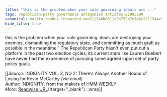 ```yaml
---
title: "this is the problem when your sole governing ideals are ..."
tags: republican-party governance antagonism articles-22985500
canonical: mailto:reader-forwarded-email/746b0811c5b752b7ef46c2d11344e90a
hide_title: true
---
```


this is the problem when your sole governing ideals are destroying your enemies, dismantling the regulatory state, and committing as much graft as possible in the meantime." The Republican Party hasn't even put out a platform in the past two election cycles; its current stars like Lauren Boebert have never had the experience of pursuing some agreed-upon set of party policy goals.


[[_Source_: INDIGNITY VOL. 3, NO 2: There's Always Another Round of Losing for Kevin McCarthy _(via email)_<br>
_Author_: INDIGNITY, from the makers of HMM WEEKLY<br>
_More_: [Readwise URL](https://readwise.io/open/451380846){:target="_blank"}
::wrap]]